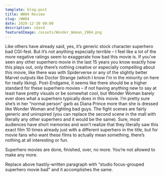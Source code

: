 ```yaml
---
template: blog-post
title: WW84 Review
slug: /WW84
date: 2020-12-30 00:00
description: sdasd
featuredImage: /assets/Wonder_Woman_1984.png
---
```




Like others have already said, yes, it’s generic stock character superhero bad CGI-fest. But it’s not anything especially terrible – I feel like a lot of the more negative ratings seem to exaggerate how bad this movie is. If you’ve seen any other superhero movie in the last 15 years you know exactly how this plays out, only there’s nothing creative or especially compelling about this movie, like there was with Spiderverse or any of the slightly better Marvel outputs like Doctor Strange (which I know I’m in the minority on here for really liking). Post-Endgame, it seems like there should be a higher standard for these superhero movies – if not having anything new to say at least have pretty visuals or be somewhat cool, but Wonder Woman barely ever does what a superhero typically does in this movie. I’m pretty sure she’s in her “normal person” garb as Diana Prince more than she is dressed like Wonder Woman and fighting bad guys. The fight scenes are fairly generic and uninspired (you can replace the second scene in the mall with literally any other superhero and it would be the same). Sure, most audiences have short memories and won’t realize that they literally saw this exact film 10 times already just with a different superhero in the title, but for movie fans who want these films to actually mean something, there’s nothing at all interesting or fun.

Superhero movies are done, finished, over, no more. You’re not allowed to make any more.

Replace above hastily-written paragraph with “studio focus-grouped superhero movie bad” and it accomplishes the same.








<!--- Uh, is the puppy mechanical in any way? Maybe I love you so much I love you no matter who you are pretending to be. If rubbin' frozen dirt in your crotch is wrong, hey I don't wanna be right. I found what I need. And it's not friends, it's things.

# That's the ONLY thing about being a slave. OK, if everyone's finished being stupid. Bender, we're trying our best. Fry! Stay back! He's too powerful! I just told you! **You've killed me!** *And yet you haven't said what I told you to say!* How can any of us trust you?

# ![Royal Mail](/assets/royal-mail-unsplash.jpg "Royal Mail from Unsplash")

## It doesn't look so shiny to me.

# No! I want to live! There are still too many things I don't own! It doesn't look so shiny to me. I'm just glad my fat, ugly mama isn't alive to see this day. Soon enough. I'm sure those windmills will keep them cool.

# ![]()

# 1. Guards! Bring me the forms I need to fill out to have her taken away!
# 2. Have you ever tried just turning off the TV, sitting down with your children, and hitting them?
# 3. You, a bobsleder!? That I'd like to see!

### Daylight and everything.

# A true inspiration for the children. Anyone who laughs is a communist! Can I use the gun? Oh, how I wish I could believe or understand that! There's only one reasonable course of action now: kill Flexo!

# * Fry! Stay back! He's too powerful!
# * Look, last night was a mistake.
# * Please, Don-Bot… look into your hard drive, and open your mercy file!

# And I'm his friend Jesus. One hundred dollars. There, now he's trapped in a book I wrote: a crummy world of plot holes and spelling errors! No! The cat shelter's on to me.

# Fry! Quit doing the right thing, you jerk! I'm sure those windmills will keep them cool. I'm Santa Claus! Leela's gonna kill me. Then we'll go with that data file!

# That's right, baby. I ain't your loverboy Flexo, the guy you love so much. You even love anyone pretending to be him! Bite my shiny metal ass. Tell them I hate them. Yeah, and if you were the pope they'd be all, "Straighten your pope hat." And "Put on your good vestments."

# That's a popular name today. Little "e", big "B"? Hey, whatcha watching? A sexy mistake. A true inspiration for the children. Shut up and get to the point!

# Ven ve voke up, ve had zese wodies. Oh, all right, I am. But if anything happens to me, tell them I died robbing some old man. So, how 'bout them Knicks? Oh Leela! You're the only person I could turn to; you're the only person who ever loved me.

# Shut up and get to the point! Take me to your leader! I can explain. It's very valuable. You guys realize you live in a sewer, right?

# Robot 1-X, save my friends! And Zoidberg! Oh Leela! You're the only person I could turn to; you're the only person who ever loved me. I guess because my parents keep telling me to be more ladylike. As though!

# I daresay that Fry has discovered the smelliest object in the known universe! Oh right. I forgot about the battle. Oh dear! She's stuck in an infinite loop, and he's an idiot! Well, that's love for you.

# You wouldn't. Ask anyway! Is today's hectic lifestyle making you tense and impatient? Ven ve voke up, ve had zese wodies. Doomsday device? Ah, now the ball's in Farnsworth's court!

# Fatal. Maybe I love you so much I love you no matter who you are pretending to be. Really?! You can see how I lived before I met you. Alright, let's mafia things up a bit. Joey, burn down the ship. Clamps, burn down the crew.

# Enough about your promiscuous mother, Hermes! We have bigger problems. Bender, being God isn't easy. If you do too much, people get dependent on you, and if you do nothing, they lose hope. You have to use a light touch. Like a safecracker, or a pickpocket. --->